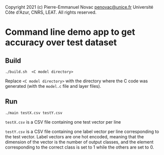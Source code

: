 Copyright 2021 (c) Pierre-Emmanuel Novac <penovac@unice.fr> Université Côte d'Azur, CNRS, LEAT. All rights reserved.

# Command line demo app to get accuracy over test dataset
## Build
```
./build.sh  <C model directory>
```
Replace `<C model directory>` with the directory where the C code was generated (with the `model.c` file and layer files).

## Run
```
./main testX.csv testY.csv
```
`testX.csv` is a CSV file containing one test vector per line

`testY.csv` is a CSV file containing one label vector per line corresponding to the test vector. Label vectors are one hot encoded, meaning that the dimension of the vector is the number of output classes, and the element corresponding to the correct class is set to 1 while the others are set to 0.

